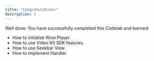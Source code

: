 ```yaml
---
title: "Congratulations"
description: 1
---
```


<p>Well done. You have successfully completed this Codelab and learned:</p>
<ul>
<li>How to initialize Wise Player.</li>
<li>How to use Video Kit SDK features.</li>
<li>How to use Seekbar View</li>
<li>How to implement Handler</li>
</ul>
